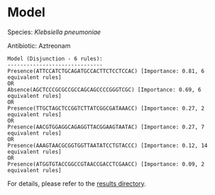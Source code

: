 
# Model

Species: *Klebsiella pneumoniae*

Antibiotic: Aztreonam

```
Model (Disjunction - 6 rules):
------------------------------
Presence(ATTCCATCTGCAGATGCCACTTCTCCTCCAC) [Importance: 0.81, 6 equivalent rules]
OR
Absence(AGCTCCCGCGCCGCCAGCAGCCCCGGGTCGC) [Importance: 0.69, 6 equivalent rules]
OR
Presence(TTGCTAGCTCCGGTCTTATCGGCGATAAACC) [Importance: 0.27, 2 equivalent rules]
OR
Presence(AACGTGGAGGCAGAGGTTACGGAAGTAATAC) [Importance: 0.27, 7 equivalent rules]
OR
Presence(AAAGTAACGCGGTGGTTAATATCCTGTACCC) [Importance: 0.12, 14 equivalent rules]
OR
Presence(ATGGTGTACCGGCCGTAACCGACCTCGAACC) [Importance: 0.09, 2 equivalent rules]

```

For details, please refer to the [results directory](../../../../../results/scm_b/klebsiella%20pneumoniae/aztreonam/repeat_6/).

